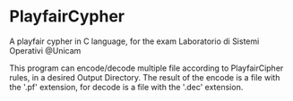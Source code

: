 # PlayfairCypher
 A playfair cypher in C language, for the exam Laboratorio di Sistemi Operativi @Unicam
 
 This program can encode/decode multiple file according to PlayfairCipher rules, in a desired Output Directory.
 The result of the encode is a file with the '.pf' extension, for decode is a file with the '.dec' extension.
 
